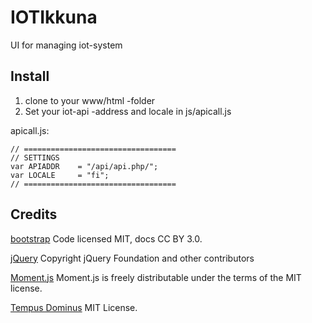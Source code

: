 # IOTIkkuna
UI for managing iot-system
## Install

 1. clone to your www/html -folder
 2. Set your iot-api -address and locale in js/apicall.js
 
apicall.js:

    // ==================================
    // SETTINGS
    var APIADDR    = "/api/api.php/";
    var LOCALE     = "fi";
    // ==================================

## Credits

[bootstrap](http://getbootstrap.com/)
Code licensed MIT, docs CC BY 3.0.

[jQuery](http://getbootstrap.com/)
Copyright jQuery Foundation and other contributors

[Moment.js](https://momentjs.com/)
Moment.js is freely distributable under the terms of the MIT license.

[Tempus Dominus](https://tempusdominus.github.io/bootstrap-4/)
MIT License.
